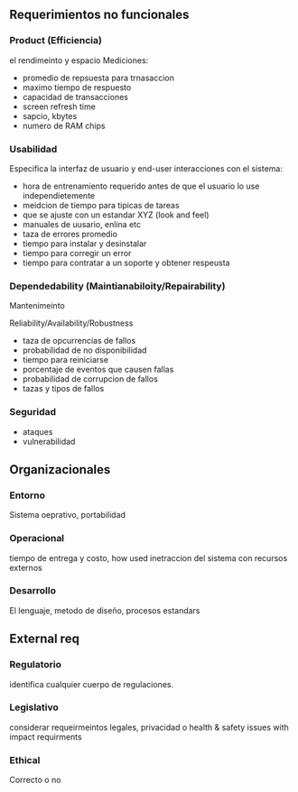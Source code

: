 ## Requerimientos no funcionales

### Product (Efficiencia)
el rendimeinto y espacio
Mediciones:
- promedio de repsuesta para trnasaccion
- maximo tiempo de respuesto
- capacidad de transacciones
- screen refresh time
- sapcio, kbytes
- numero de RAM chips
### Usabilidad
Especifica la interfaz de usuario y end-user interacciones con el sistema:
- hora de entrenamiento requerido antes de que el usuario lo use independietemente
- meidcion de tiempo para tipicas de tareas
- que se ajuste con un estandar XYZ (look and feel)
- manuales de uusario, enlina etc
- taza de errores promedio
- tiempo para instalar y desinstalar
- tiempo para corregir un error
- tiempo para contratar a un soporte y obtener respeusta

### Dependedability (Maintianabiloity/Repairability)
Mantenimeinto

Reliability/Availability/Robustness
- taza de opcurrencias de fallos
- probabilidad de no disponibilidad
- tiempo para reiniciarse
- porcentaje de eventos que causen fallas
- probabilidad de corrupcion de fallos
- tazas y tipos de fallos
  
### Seguridad
- ataques
- vulnerabilidad

## Organizacionales

### Entorno
Sistema oeprativo, portabilidad

### Operacional
tiempo de entrega y costo, how used
inetraccion del sistema con recursos externos

### Desarrollo
El lenguaje, metodo de diseño, procesos estandars

## External req

### Regulatorio
identifica cualquier cuerpo de regulaciones. 

### Legislativo
considerar requeirmeintos legales, privacidad o health & safety issues with impact requirments

### Ethical
Correcto o no